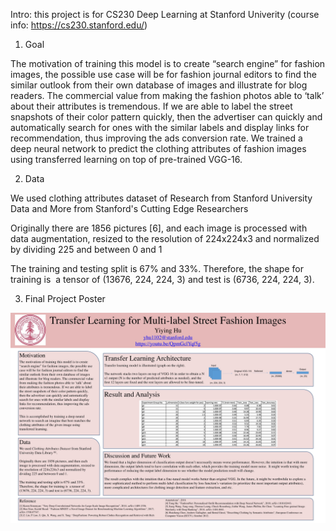 Intro: this project is for CS230 Deep Learning at Stanford Univerity (course info: https://cs230.stanford.edu/)


1. Goal

The motivation of training this model is to create “search engine” for fashion images, the possible use case will be for fashion journal editors to find the similar outlook from their own database of images and illustrate for blog readers. The commercial value from making the fashion photos able to ‘talk’ about their attributes is tremendous. If we are able to label the street snapshots of their color pattern quickly, then the advertiser can quickly and automatically search for ones with the similar labels and display links for recommendation, thus improving the ads conversion rate. We trained a deep neural network to predict the clothing attributes of fashion images using transferred learning on top of pre-trained VGG-16. 



2. Data

We used clothing attributes dataset of Research from Stanford University Data and More from Stanford's Cutting Edge Researchers

Originally there are 1856 pictures [6], and each image is processed with data augmentation, resized to the resolution of 224x224x3 and normalized by dividing 225 and between 0 and 1

The training and testing split is 67% and 33%. Therefore, the shape for training is  a tensor of (13676, 224, 224, 3) and test is (6736, 224, 224, 3). 

3. Final Project Poster

![](final_poster.jpg)
